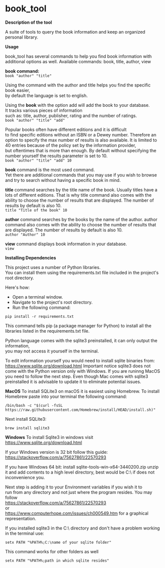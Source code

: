 # book_tool

**Description of the tool**  

A suite of tools to query the book information and keep an organized personal library.

**Usage**  

book_tool has several commands to help you find book information with additional options as well.
Available commands: book, title, author, view

**book command:**  
`book "author" "title"`

Using the command with the author and title helps you find the specific book easier,  
by default the language is set to english.

Using the **book** with the option add will add the book to your database.  
It tracks various pieces of information   
such as: title, author, publisher, rating and the number of ratings.  
`book "author" "title" "add"`

Popular books often have different editions and it is difficult   
to find specific editions without an ISBN or a Dewey number.
Therefore an option to specify the max number of results is also available.
It is limited to 40 entries because of the policy set by the information provider,   
but oftentimes that is more than enough.
By default without specifying the number yourself the results parameter is set to 10.  
`book "author" "title" "add" 10`

**book** command is the most used command.  
Yet there are additional commands that you may use if you wish to browse  
and try to search without having a specific book in mind.

**title** command searches by the title name of the book. Usually titles have a lots of different editions.
That is why title command also comes with the ability to choose the number of results that are displayed.
The number of results by default is also 10.  
`title "Title of the book" 10`

**author** command searches by the books by the name of the author.
author command also comes with the ability to choose the number of results that are displayed.
The number of results by default is also 10.  
`author "Author" 10`

**view** command displays book information in your database.  
`view`

**Installing Dependencies**

This project uses a number of Python libraries.   
You can install them using the requirements.txt file included in the project's root directory.  

Here's how:  
- Open a terminal window.  
- Navigate to the project's root directory.  
- Run the following command:

```terminal
pip install -r requirements.txt
```

This command tells pip (a package manager for Python) to install all the libraries listed in the requirements.txt file.

Python language comes with the sqlite3 preinstalled, it can only output the information,  
you may not access it yourself in the terminal.

To edit information yourself you would need to install sqlite binaries from:
https://www.sqlite.org/download.html
Important notice sqlite3 does not come with the Python version only with Windows.
If you are runinng MacOS you need to follow the next step.
Even though Mac comes with sqlite3 preinstalled it is advisable to update it to eliminate potential issues.

**MacOS**
To install SQLite3 on macOS it is easiest using Homebrew.
To install Homebrew paste into your terminal the following command:
```terminal
/bin/bash -c "$(curl -fsSL https://raw.githubusercontent.com/Homebrew/install/HEAD/install.sh)"
```

Next install SQLite3:
```terminal
brew install sqlite3
```

**Windows**
To install Sqlite3 in windows visit
https://www.sqlite.org/download.html

If your Windows version is 32 bit follow this guide:
https://stackoverflow.com/a/75627861/22570293

If you have Windows 64 bit:
install sqlite-tools-win-x64-3440200.zip
unzip it and add contents to a high level directory, best would be C:\ if does not inconvenience you.

Next step is adding it to your Environment variables if you wish it to   
run from any directory and not just where the program resides.
You may follow   
https://stackoverflow.com/a/75627861/22570293  
or   
https://www.computerhope.com/issues/ch000549.htm for a graphical representation.

If you installed sqlite3 in the C:\ directory and don't have a problem working in the terminal
use:
```terminal
setx PATH "%PATH%;C:\name of your sqlite folder"
```
This command works for other folders as well
```terminal
setx PATH "%PATH%;path in which sqlite resides"
```


